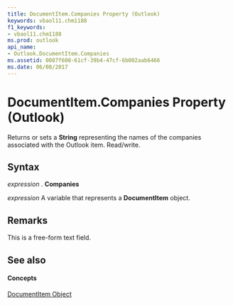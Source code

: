 ```yaml
---
title: DocumentItem.Companies Property (Outlook)
keywords: vbaol11.chm1188
f1_keywords:
- vbaol11.chm1188
ms.prod: outlook
api_name:
- Outlook.DocumentItem.Companies
ms.assetid: 0087f608-61cf-39b4-47cf-6b002aab6466
ms.date: 06/08/2017
---
```



# DocumentItem.Companies Property (Outlook)

Returns or sets a  **String** representing the names of the companies associated with the Outlook item. Read/write.


## Syntax

 _expression_ . **Companies**

 _expression_ A variable that represents a **DocumentItem** object.


## Remarks

This is a free-form text field. 


## See also


#### Concepts


[DocumentItem Object](documentitem-object-outlook.md)

